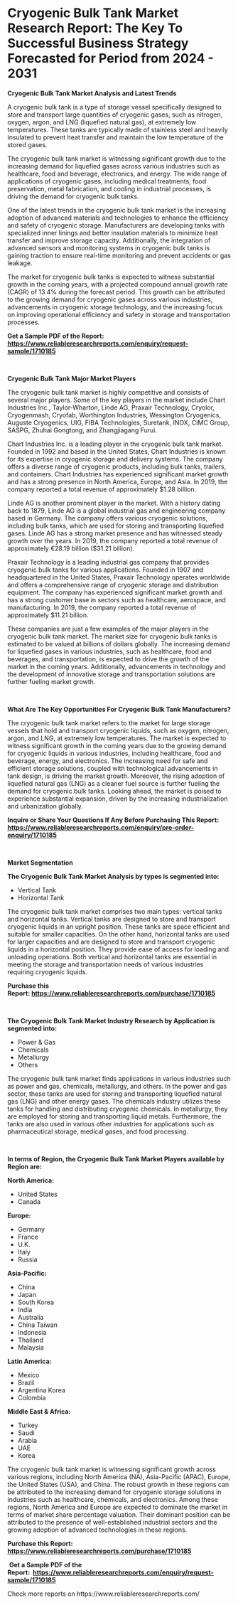 <p><h1>Cryogenic Bulk Tank Market Research Report: The Key To Successful Business Strategy Forecasted for Period from 2024 - 2031</h1></p><p><strong>Cryogenic Bulk Tank Market Analysis and Latest Trends</strong></p>
<p><p>A cryogenic bulk tank is a type of storage vessel specifically designed to store and transport large quantities of cryogenic gases, such as nitrogen, oxygen, argon, and LNG (liquefied natural gas), at extremely low temperatures. These tanks are typically made of stainless steel and heavily insulated to prevent heat transfer and maintain the low temperature of the stored gases.</p><p>The cryogenic bulk tank market is witnessing significant growth due to the increasing demand for liquefied gases across various industries such as healthcare, food and beverage, electronics, and energy. The wide range of applications of cryogenic gases, including medical treatments, food preservation, metal fabrication, and cooling in industrial processes, is driving the demand for cryogenic bulk tanks.</p><p>One of the latest trends in the cryogenic bulk tank market is the increasing adoption of advanced materials and technologies to enhance the efficiency and safety of cryogenic storage. Manufacturers are developing tanks with specialized inner linings and better insulation materials to minimize heat transfer and improve storage capacity. Additionally, the integration of advanced sensors and monitoring systems in cryogenic bulk tanks is gaining traction to ensure real-time monitoring and prevent accidents or gas leakage.</p><p>The market for cryogenic bulk tanks is expected to witness substantial growth in the coming years, with a projected compound annual growth rate (CAGR) of 13.4% during the forecast period. This growth can be attributed to the growing demand for cryogenic gases across various industries, advancements in cryogenic storage technology, and the increasing focus on improving operational efficiency and safety in storage and transportation processes.</p></p>
<p><strong>Get a Sample PDF of the Report:&nbsp; <a href="https://www.reliableresearchreports.com/enquiry/request-sample/1710185">https://www.reliableresearchreports.com/enquiry/request-sample/1710185</a></strong></p>
<p>&nbsp;</p>
<p><strong>Cryogenic Bulk Tank Major Market Players</strong></p>
<p><p>The cryogenic bulk tank market is highly competitive and consists of several major players. Some of the key players in the market include Chart Industries Inc., Taylor-Wharton, Linde AG, Praxair Technology, Cryolor, Cryogenmash, Cryofab, Worthington Industries, Wessington Cryogenics, Auguste Cryogenics, UIG, FIBA Technologies, Suretank, INOX, CIMC Group, SASPG, Zhuhai Gongtong, and Zhangjiagang Furui.</p><p>Chart Industries Inc. is a leading player in the cryogenic bulk tank market. Founded in 1992 and based in the United States, Chart Industries is known for its expertise in cryogenic storage and delivery systems. The company offers a diverse range of cryogenic products, including bulk tanks, trailers, and containers. Chart Industries has experienced significant market growth and has a strong presence in North America, Europe, and Asia. In 2019, the company reported a total revenue of approximately $1.28 billion.</p><p>Linde AG is another prominent player in the market. With a history dating back to 1879, Linde AG is a global industrial gas and engineering company based in Germany. The company offers various cryogenic solutions, including bulk tanks, which are used for storing and transporting liquefied gases. Linde AG has a strong market presence and has witnessed steady growth over the years. In 2019, the company reported a total revenue of approximately €28.19 billion ($31.21 billion).</p><p>Praxair Technology is a leading industrial gas company that provides cryogenic bulk tanks for various applications. Founded in 1907 and headquartered in the United States, Praxair Technology operates worldwide and offers a comprehensive range of cryogenic storage and distribution equipment. The company has experienced significant market growth and has a strong customer base in sectors such as healthcare, aerospace, and manufacturing. In 2019, the company reported a total revenue of approximately $11.21 billion.</p><p>These companies are just a few examples of the major players in the cryogenic bulk tank market. The market size for cryogenic bulk tanks is estimated to be valued at billions of dollars globally. The increasing demand for liquefied gases in various industries, such as healthcare, food and beverages, and transportation, is expected to drive the growth of the market in the coming years. Additionally, advancements in technology and the development of innovative storage and transportation solutions are further fueling market growth.</p></p>
<p>&nbsp;</p>
<p><strong>What Are The Key Opportunities For Cryogenic Bulk Tank Manufacturers?</strong></p>
<p><p>The cryogenic bulk tank market refers to the market for large storage vessels that hold and transport cryogenic liquids, such as oxygen, nitrogen, argon, and LNG, at extremely low temperatures. The market is expected to witness significant growth in the coming years due to the growing demand for cryogenic liquids in various industries, including healthcare, food and beverage, energy, and electronics. The increasing need for safe and efficient storage solutions, coupled with technological advancements in tank design, is driving the market growth. Moreover, the rising adoption of liquefied natural gas (LNG) as a cleaner fuel source is further fueling the demand for cryogenic bulk tanks. Looking ahead, the market is poised to experience substantial expansion, driven by the increasing industrialization and urbanization globally.</p></p>
<p><strong>Inquire or Share Your Questions If Any Before Purchasing This Report: <a href="https://www.reliableresearchreports.com/enquiry/pre-order-enquiry/1710185">https://www.reliableresearchreports.com/enquiry/pre-order-enquiry/1710185</a></strong></p>
<p>&nbsp;</p>
<p><strong>Market Segmentation</strong></p>
<p><strong>The Cryogenic Bulk Tank Market Analysis by types is segmented into:</strong></p>
<p><ul><li>Vertical Tank</li><li>Horizontal Tank</li></ul></p>
<p><p>The cryogenic bulk tank market comprises two main types: vertical tanks and horizontal tanks. Vertical tanks are designed to store and transport cryogenic liquids in an upright position. These tanks are space efficient and suitable for smaller capacities. On the other hand, horizontal tanks are used for larger capacities and are designed to store and transport cryogenic liquids in a horizontal position. They provide ease of access for loading and unloading operations. Both vertical and horizontal tanks are essential in meeting the storage and transportation needs of various industries requiring cryogenic liquids.</p></p>
<p><strong>Purchase this Report:&nbsp;<a href="https://www.reliableresearchreports.com/purchase/1710185">https://www.reliableresearchreports.com/purchase/1710185</a></strong></p>
<p>&nbsp;</p>
<p><strong>The Cryogenic Bulk Tank Market Industry Research by Application is segmented into:</strong></p>
<p><ul><li>Power & Gas</li><li>Chemicals</li><li>Metallurgy</li><li>Others</li></ul></p>
<p><p>The cryogenic bulk tank market finds applications in various industries such as power and gas, chemicals, metallurgy, and others. In the power and gas sector, these tanks are used for storing and transporting liquefied natural gas (LNG) and other energy gases. The chemicals industry utilizes these tanks for handling and distributing cryogenic chemicals. In metallurgy, they are employed for storing and transporting liquid metals. Furthermore, the tanks are also used in various other industries for applications such as pharmaceutical storage, medical gases, and food processing.</p></p>
<p>&nbsp;</p>
<p><strong>In terms of Region, the Cryogenic Bulk Tank Market Players available by Region are:</strong></p>
<p>
    <p> <strong> North America: </strong>
        <ul>
            <li>United States</li>
            <li>Canada</li>
        </ul>
        </p> 
    <p> <strong> Europe: </strong>
        <ul>
            <li>Germany</li>
            <li>France</li>
            <li>U.K.</li>
            <li>Italy</li>
            <li>Russia</li>
        </ul>
        </p> 
    <p> <strong> Asia-Pacific: </strong>
        <ul>
            <li>China</li>
            <li>Japan</li>
            <li>South Korea</li>
            <li>India</li>
            <li>Australia</li>
            <li>China Taiwan</li>
            <li>Indonesia</li>
            <li>Thailand</li>
            <li>Malaysia</li>
        </ul>
        </p> 
    <p> <strong> Latin America: </strong>
        <ul>
            <li>Mexico</li>
            <li>Brazil</li>
            <li>Argentina Korea</li>
            <li>Colombia</li>
        </ul>
        </p> 
    <p> <strong> Middle East & Africa: </strong>
        <ul>
            <li>Turkey</li>
            <li>Saudi</li>
            <li>Arabia</li>
            <li>UAE</li>
            <li>Korea</li>
        </ul>
    </p>
    </p>
<p><p>The cryogenic bulk tank market is witnessing significant growth across various regions, including North America (NA), Asia-Pacific (APAC), Europe, the United States (USA), and China. The robust growth in these regions can be attributed to the increasing demand for cryogenic storage solutions in industries such as healthcare, chemicals, and electronics. Among these regions, North America and Europe are expected to dominate the market in terms of market share percentage valuation. Their dominant position can be attributed to the presence of well-established industrial sectors and the growing adoption of advanced technologies in these regions.</p></p>
<p><strong>Purchase this Report: <a href="https://www.reliableresearchreports.com/purchase/1710185">https://www.reliableresearchreports.com/purchase/1710185</a></strong></p>
<p>&nbsp;<strong>Get a Sample PDF of the Report:&nbsp;&nbsp;<a href="https://www.reliableresearchreports.com/enquiry/request-sample/1710185">https://www.reliableresearchreports.com/enquiry/request-sample/1710185</a></strong></p>
<p><strong></strong></p>
<p>Check more reports on https://www.reliableresearchreports.com/</p>